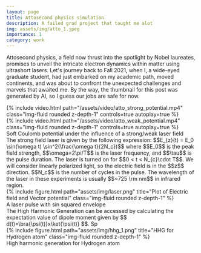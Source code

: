 ```yaml
---
layout: page
title: Attosecond physics simulation
description: A failed grad project that taught me alot
img: assets/img/atto_1.jpeg
importance: 1
category: work
---
```


Attosecond physics, a field now thrust into the spotlight by Nobel laureates, promises to unveil the intricate electron dynamics within matter using ultrashort lasers. Let's journey back to Fall 2021, when I, a wide-eyed graduate student, had just embarked on my academic path, moved continents, and was about to confront the unexpected challenges and marvels that awaited me. By the way, the thumbnail for this post was generated by AI, so I guess our
jobs are safe for now.

<div class="row">
    <div class="col-sm mt-3 mt-md-0">
        {% include video.html path="/assets/video/atto_strong_potential.mp4" class="img-fluid rounded z-depth-1" controls=true autoplay=true %}
    </div>
    <div class="col-sm mt-3 mt-md-0">
        {% include video.html path="/assets/video/atto_weak_potential.mp4" class="img-fluid rounded z-depth-1" controls=true autoplay=true %}
    </div>
</div>
<div class="caption">
    Soft Coulomb potential under the influence of a strong/weak laser field
</div>
The strong field laser is given by the following expression: $$E_{z}(t) = E_0 \sin(\omega t) \sin^2(\frac{\omega t}{2N_c})$$ where $$E_0$$ is the peak field strength, $$\omega=2\pi/T$$ is the laser frequency, and $$\tau$$ is the pulse duration. The laser is turned on for $$0 < t < N_{c}\cdot T$$. We will consider linearly polarized light, so the electric field is in the $$z$$ direction. $$N_c$$ is the number of cycles in the pulse. The wavelength of the laser in these experiments is usually $$~725 \rm nm$$ in infrared region.
<div class="row">
    <div class="col-sm mt-3 mt-md-0">
        {% include figure.html path="assets/img/laser.png" title="Plot of Electric field and Vector potential" class="img-fluid rounded z-depth-1" %}
    </div>
</div>
<div class="caption">
    A laser pulse with sin squared envelope
</div>
The High Harmonic Generation can be accessed by calculating the expectation value of dipole moment given by $$ d(t)=\bra{\psi(t)}x\ket{\psi(t)} $$. Sp
<div class="row">
    <div class="col-sm mt-3 mt-md-0">
        {% include figure.html path="assets/img/hhg_1.png" title="HHG for Hydrogen atom" class="img-fluid rounded z-depth-1" %}
    </div>
</div>
<div class="caption">
    High harmonic generation for Hydrogen atom
</div>
